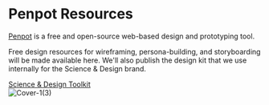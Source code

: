 # Penpot Resources

[Penpot](https://penpot.app) is a free and open-source web-based design and prototyping tool.

Free design resources for wireframing, persona-building, and storyboarding will be made available here. We'll also publish the design kit that we use internally for the Science & Design brand.

[Science & Design Toolkit](https://github.com/scidsg/scienceanddesign/blob/main/resources/Science%20%26%20Design%20Toolkit.penpot)<br>
![Cover-1(3)](https://user-images.githubusercontent.com/114260051/205531154-1a1c0a6e-d4af-4c66-8467-d4dee2ccca08.png)
